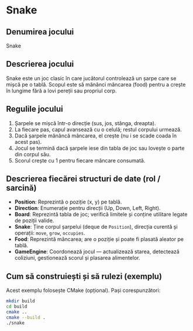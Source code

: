 # Snake

## Denumirea jocului
Snake

## Descrierea jocului
Snake este un joc clasic în care jucătorul controlează un șarpe care se mișcă pe o tablă. Scopul este să mănânci mâncarea (food) pentru a crește în lungime fără a lovi pereții sau propriul corp.

## Regulile jocului
1. Șarpele se mișcă într-o direcție (sus, jos, stânga, dreapta).
2. La fiecare pas, capul avansează cu o celulă; restul corpului urmează.
3. Dacă șarpele mănâncă mâncarea, el crește (nu i se scade coada în acest pas).
4. Jocul se termină dacă șarpele iese din tabla de joc sau lovește o parte din corpul său.
5. Scorul crește cu 1 pentru fiecare mâncare consumată.

## Descrierea fiecărei structuri de date (rol / sarcină)
- **Position**: Reprezintă o poziție (x, y) pe tablă.
- **Direction**: Enumerație pentru direcții (Up, Down, Left, Right).
- **Board**: Reprezintă tabla de joc; verifică limitele și conține utilitare legate de poziții valide.
- **Snake**: Ține corpul șarpelui (deque de `Position`), direcția curentă și operații: `move`, `grow`, `occupies`.
- **Food**: Reprezintă mâncarea; are o poziție și poate fi plasată aleator pe tablă.
- **GameEngine**: Coordonează jocul — actualizează starea, detectează coliziuni, gestionează scorul și plasarea alimentelor.

## Cum să construiești și să rulezi (exemplu)
Acest exemplu folosește CMake (opțional). Pași corespunzători:
```bash
mkdir build
cd build
cmake ..
cmake --build .
./snake
